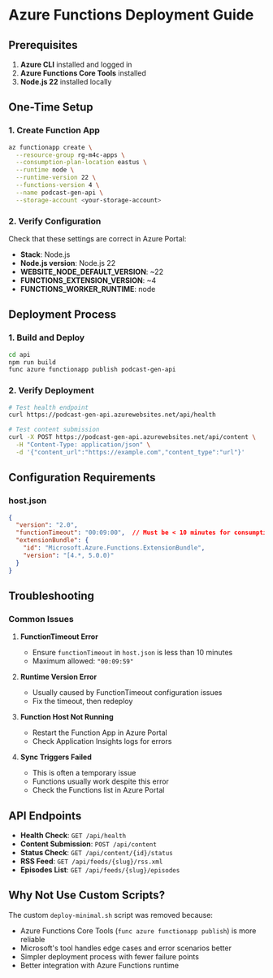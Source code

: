# Azure Functions Deployment Guide

## Prerequisites

1. **Azure CLI** installed and logged in
2. **Azure Functions Core Tools** installed
3. **Node.js 22** installed locally

## One-Time Setup

### 1. Create Function App
```bash
az functionapp create \
  --resource-group rg-m4c-apps \
  --consumption-plan-location eastus \
  --runtime node \
  --runtime-version 22 \
  --functions-version 4 \
  --name podcast-gen-api \
  --storage-account <your-storage-account>
```

### 2. Verify Configuration
Check that these settings are correct in Azure Portal:
- **Stack**: Node.js
- **Node.js version**: Node.js 22
- **WEBSITE_NODE_DEFAULT_VERSION**: ~22
- **FUNCTIONS_EXTENSION_VERSION**: ~4
- **FUNCTIONS_WORKER_RUNTIME**: node

## Deployment Process

### 1. Build and Deploy
```bash
cd api
npm run build
func azure functionapp publish podcast-gen-api
```

### 2. Verify Deployment
```bash
# Test health endpoint
curl https://podcast-gen-api.azurewebsites.net/api/health

# Test content submission
curl -X POST https://podcast-gen-api.azurewebsites.net/api/content \
  -H "Content-Type: application/json" \
  -d '{"content_url":"https://example.com","content_type":"url"}'
```

## Configuration Requirements

### host.json
```json
{
  "version": "2.0",
  "functionTimeout": "00:09:00",  // Must be < 10 minutes for consumption plan
  "extensionBundle": {
    "id": "Microsoft.Azure.Functions.ExtensionBundle",
    "version": "[4.*, 5.0.0)"
  }
}
```

## Troubleshooting

### Common Issues

1. **FunctionTimeout Error**
   - Ensure `functionTimeout` in `host.json` is less than 10 minutes
   - Maximum allowed: `"00:09:59"`

2. **Runtime Version Error**
   - Usually caused by FunctionTimeout configuration issues
   - Fix the timeout, then redeploy

3. **Function Host Not Running**
   - Restart the Function App in Azure Portal
   - Check Application Insights logs for errors

4. **Sync Triggers Failed**
   - This is often a temporary issue
   - Functions usually work despite this error
   - Check the Functions list in Azure Portal

## API Endpoints

- **Health Check**: `GET /api/health`
- **Content Submission**: `POST /api/content`
- **Status Check**: `GET /api/content/{id}/status`
- **RSS Feed**: `GET /api/feeds/{slug}/rss.xml`
- **Episodes List**: `GET /api/feeds/{slug}/episodes`

## Why Not Use Custom Scripts?

The custom `deploy-minimal.sh` script was removed because:
- Azure Functions Core Tools (`func azure functionapp publish`) is more reliable
- Microsoft's tool handles edge cases and error scenarios better
- Simpler deployment process with fewer failure points
- Better integration with Azure Functions runtime






